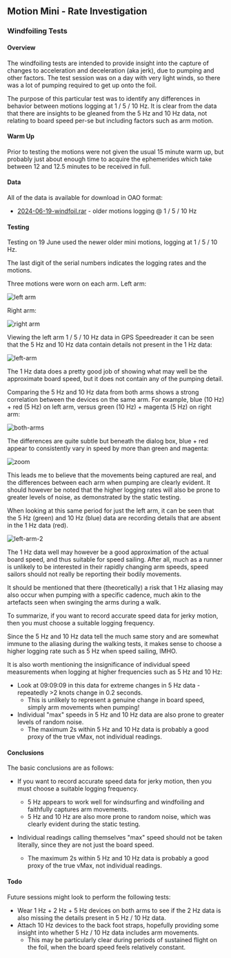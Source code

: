 ## Motion Mini - Rate Investigation

### Windfoiling Tests

#### Overview

The windfoiling tests are intended to provide insight into the capture of changes to acceleration and deceleration (aka jerk), due to pumping and other factors. The test session was on a day with very light winds, so there was a lot of pumping required to get up onto the foil.

The purpose of this particular test was to identify any differences in behavior between motions logging at 1 / 5 / 10 Hz. It is clear from the data that there are insights to be gleaned from the 5 Hz and 10 Hz data, not relating to board speed per-se but including factors such as arm motion.



#### Warm Up

Prior to testing the motions were not given the usual 15 minute warm up, but probably just about enough time to acquire the ephemerides which take between 12 and 12.5 minutes to be received in full.



#### Data

All of the data is available for download in OAO format:

- [2024-06-19-windfoil.rar](2024-06-19-windfoil.rar) - older motions logging @ 1 / 5 / 10 Hz



#### Testing

Testing on 19 June used the newer older mini motions, logging at 1 / 5 / 10 Hz.

The last digit of the serial numbers indicates the logging rates and the motions.

Three motions were worn on each arm. Left arm:

![left arm](img/20240619_092343.jpg)

Right arm:

![right arm](img/20240619_092354.jpg)





Viewing the left arm 1 / 5 / 10 Hz data in GPS Speedreader it can be seen that the 5 Hz and 10 Hz data contain details not present in the 1 Hz data:

![left-arm](img/left-arm.png)

The 1 Hz data does a pretty good job of showing what may well be the approximate board speed, but it does not contain any of the pumping detail.

Comparing the 5 Hz and 10 Hz data from both arms shows a strong correlation between the devices on the same arm. For example, blue (10 Hz) + red (5 Hz) on left arm, versus green  (10 Hz) + magenta (5 Hz) on right arm:

![both-arms](img/both-arms.png)

The differences are quite subtle but beneath the dialog box, blue + red appear to consistently vary in speed by more than green and magenta:

![zoom](img/zoom.png)



This leads me to believe that the movements being captured are real, and the differences between each arm when pumping are clearly evident. It should however be noted that the higher logging rates will also be prone to greater levels of noise, as demonstrated by the static testing.

When looking at this same period for just the left arm, it can be seen that the 5 Hz (green) and 10 Hz (blue) data are recording details that are absent in the 1 Hz data (red).

![left-arm-2](img/left-arm-2.png)

The 1 Hz data well may however be a good approximation of the actual board speed, and thus suitable for speed sailing. After all, much as a runner is unlikely to be interested in their rapidly changing arm speeds, speed sailors should not really be reporting their bodily movements.

It should be mentioned that there (theoretically) a risk that 1 Hz aliasing may also occur when pumping with a specific cadence, much akin to the artefacts seen when swinging the arms during a walk.

To summarize, if you want to record accurate speed data for jerky motion, then you must choose a suitable logging frequency.

Since the 5 Hz and 10 Hz data tell the much same story and are somewhat immune to the aliasing during the walking tests, it makes sense to choose a higher logging rate such as 5 Hz when speed sailing, IMHO.



It is also worth mentioning the insignificance of individual speed measurements when logging at higher frequencies such as 5 Hz and 10 Hz:

- Look at 09:09:09 in this data for extreme changes in 5 Hz data - repeatedly >2 knots change in 0.2 seconds.
  - This is unlikely to represent a genuine change in board speed, simply arm movements when pumping!
- Individual "max" speeds in 5 Hz and 10 Hz data are also prone to greater levels of random noise.
  - The maximum 2s within 5 Hz and 10 Hz data is probably a good proxy of the true vMax, not individual readings.




#### Conclusions

The basic conclusions are as follows:

- If you want to record accurate speed data for jerky motion, then you must choose a suitable logging frequency.
  - 5 Hz appears to work well for windsurfing and windfoiling and faithfully captures arm movements.
  - 5 Hz and 10 Hz are also more prone to random noise, which was clearly evident during the static testing.

- Individual readings calling themselves "max" speed should not be taken literally, since they are not just the board speed.
  - The maximum 2s within 5 Hz and 10 Hz data is probably a good proxy of the true vMax, not individual readings.




#### Todo

Future sessions might look to perform the following tests:

- Wear 1 Hz + 2 Hz + 5 Hz devices on both arms to see if the 2 Hz data is also missing the details present in 5 Hz / 10 Hz data.
- Attach 10 Hz devices to the back foot straps, hopefully providing some insight into whether 5 Hz / 10 Hz data includes arm movements.
  - This may be particularly clear during periods of sustained flight on the foil, when the board speed feels relatively constant.
